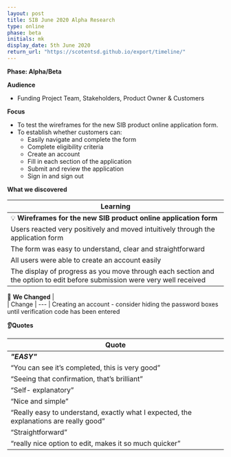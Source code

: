 ```yaml
---
layout: post
title: SIB June 2020 Alpha Research
type: online
phase: beta
initials: mk
display_date: 5th June 2020
return_url: "https://scotentsd.github.io/export/timeline/"
---
```


**Phase: Alpha/Beta**

**Audience**
- Funding Project Team, Stakeholders, Product Owner & Customers

**Focus**
- To test the wireframes for the new SIB product online application form.
- To establish whether customers can:
   - Easily navigate and complete the form
   - Complete eligibility criteria
   - Create an account
   - Fill in each section of the application
   - Submit and review the application
   - Sign in and sign out

**What we discovered**

| Learning
| ---
| 💡  **Wireframes for the new SIB product online application form**
| Users reacted very positively and moved intuitively through the application form
| The form was easy to understand, clear and straightforward
| All users were able to create an account easily
| The display of progress as you move through each section and the option to edit before submission were very well received



🧰 **We Changed** |  
| Change
| ---
| Creating an account - consider hiding the password boxes until verification code has been entered



**👂Quotes**

| Quote
| ---
| **_"EASY"_**
| “You can see it’s completed, this is very good”
| “Seeing that confirmation, that’s brilliant”
| “Self- explanatory”
| “Nice and simple”
| “Really easy to understand, exactly what I expected, the explanations are really good”
| “Straightforward”
| “really nice option to edit, makes it so much quicker”



<!--more-->
